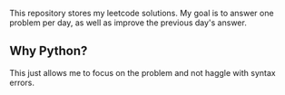 This repository stores my leetcode solutions. My goal is to answer one problem per day, as well as improve the previous day's answer.

## Why Python?

This just allows me to focus on the problem and not haggle with syntax errors.
